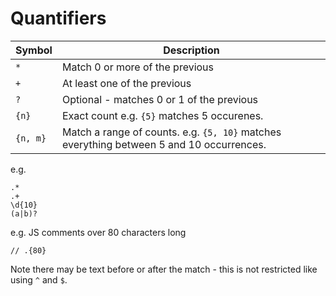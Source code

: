 # Quantifiers

| Symbol   | Description                                                                              |
| -------- | ---------------------------------------------------------------------------------------- |
| `*`      | Match 0 or more of the previous                                                          |
| `+`      | At least one of the previous                                                             |
| `?`      | Optional - matches 0 or 1 of the previous                                                |
| `{n}`    | Exact count e.g. `{5}` matches 5 occurenes.                                              |
| `{n, m}` | Match a range of counts. e.g. `{5, 10}` matches everything between 5 and 10 occurrences. |

e.g.

```re
.*
.+
\d{10}
(a|b)?
```

e.g. JS comments over 80 characters long

```re
// .{80}
```

Note there may be text before or after the match - this is not restricted like using `^` and `$`.
